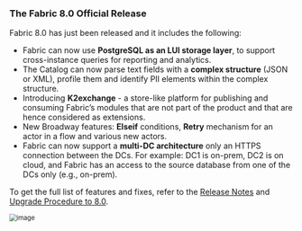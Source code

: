 ### The Fabric 8.0 Official Release

Fabric 8.0 has just been released and it includes the following:

* Fabric can now use **PostgreSQL as an LUI storage layer**, to support cross-instance queries for reporting and analytics.
* The Catalog can now parse text fields with a **complex structure** (JSON or XML), profile them and identify PII elements within the complex structure.
* Introducing **K2exchange** - a store-like platform for publishing and consuming Fabric’s modules that are not part of the product and that are hence considered as extensions. 
* New Broadway features: **Elseif** conditions, **Retry** mechanism for an actor in a flow and various new actors.
* Fabric can now support a **multi-DC architecture** only an HTTPS connection between the DCs. For example: DC1 is on-prem, DC2 is on cloud, and Fabric has an access to the source database from one of the DCs only (e.g., on-prem).

To get the full list of features and fixes, refer to the [Release Notes](https://support.k2view.com/Academy/Release_Notes_And_Upgrade/V8.0/Fabric_Release_Notes_V8.0.0.pdf.html) and [Upgrade Procedure to 8.0](https://support.k2view.com/Academy/Release_Notes_And_Upgrade/V8.0/Fabric_Upgrade_Procedure_To_V8.0.pdf.html).

<img src="images/img1.png" alt="image" style="zoom: 80%;" />
